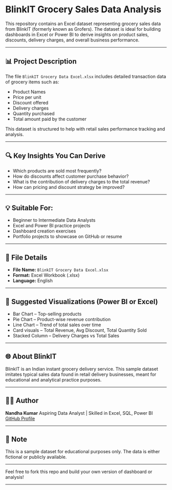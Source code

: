 # BlinkIT Grocery Sales Data Analysis

This repository contains an Excel dataset representing grocery sales data from BlinkIT (formerly known as Grofers). The dataset is ideal for building dashboards in Excel or Power BI to derive insights on product sales, discounts, delivery charges, and overall business performance.

---

## 📊 Project Description

The file `BlinkIT Grocery Data Excel.xlsx` includes detailed transaction data of grocery items such as:

* Product Names
* Price per unit
* Discount offered
* Delivery charges
* Quantity purchased
* Total amount paid by the customer

This dataset is structured to help with retail sales performance tracking and analysis.

---

## 🔍 Key Insights You Can Derive

* Which products are sold most frequently?
* How do discounts affect customer purchase behavior?
* What is the contribution of delivery charges to the total revenue?
* How can pricing and discount strategy be improved?

---

## 💡 Suitable For:

* Beginner to Intermediate Data Analysts
* Excel and Power BI practice projects
* Dashboard creation exercises
* Portfolio projects to showcase on GitHub or resume

---

## 📁 File Details

* **File Name:** `BlinkIT Grocery Data Excel.xlsx`
* **Format:** Excel Workbook (.xlsx)
* **Language:** English

---

## 🚀 Suggested Visualizations (Power BI or Excel)

* Bar Chart – Top-selling products
* Pie Chart – Product-wise revenue contribution
* Line Chart – Trend of total sales over time
* Card visuals – Total Revenue, Avg Discount, Total Quantity Sold
* Stacked Column – Delivery Charges vs Total Sales

---

## 🌐 About BlinkIT

BlinkIT is an Indian instant grocery delivery service. This sample dataset imitates typical sales data found in retail delivery businesses, meant for educational and analytical practice purposes.

---

## 🧑‍💻 Author

**Nandha Kumar**
Aspiring Data Analyst | Skilled in Excel, SQL, Power BI
[GitHub Profile](https://github.com/NandhuS2022)

---

## 📌 Note

This is a sample dataset for educational purposes only. The data is either fictional or publicly available.

---

Feel free to fork this repo and build your own version of dashboard or analysis!

---

